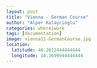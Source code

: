 ```yaml
---
layout: post
title: "Vienna - German Course"
author: "Alper Kalaycioglu"
categories: whereiwork
tags: [documentation]
image: vienna11-GermanCourse.jpg
location:
  latitude: 48.2012444444444
  longitude: 16.3699944444444
---
```


